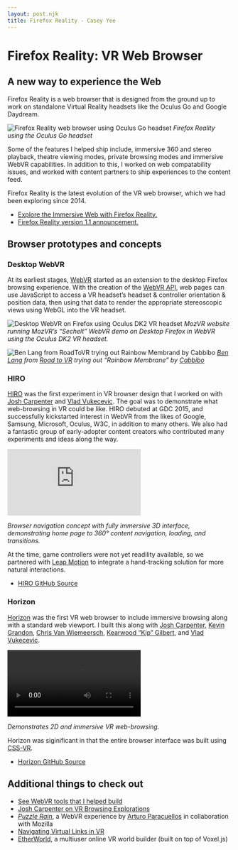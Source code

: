 ```yaml
---
layout: post.njk
title: Firefox Reality - Casey Yee
---
```


# Firefox Reality: VR Web Browser

## <a name="fxr"></a>A new way to experience the Web

Firefox Reality is a web browser that is designed from the ground up to work on standalone Virtual Reality headsets like the Oculus Go and Google Daydream.

<!-- ![Firefox Reality Web Browser using Oculus Go mobile VR headset](/img/fxr/fxr-sketch.png) -->

![Firefox Reality web browser using Oculus Go headset](/img/fxr/fxr-content.png)
*Firefox Reality using the Oculus Go headset*

Some of the features I helped ship include, immersive 360 and stereo playback, theatre viewing modes, private browsing modes and immersive WebVR capabilities. In addition to this, I worked on web compatability issues, and  worked with content partners to ship experiences to the content feed.

Firefox Reality is the latest evolution of the VR web browser, which we had been exploring since 2014.

* [Explore the Immersive Web with Firefox Reality.](https://blog.mozilla.org/blog/2018/09/18/firefox-reality-now-available/)
* [Firefox Reality version 1.1 announcement.](https://www.techcarving.com/2018/12/mozilla-firefox-reality-1-1-update-is-now-available-to-download-with-360-video-support-and-more/)

## <a name="prototypes"></a>Browser prototypes and concepts

### <a name="desktop"></a>Desktop WebVR

At its earliest stages, [WebVR](https://blog.mozvr.com/webvr-lands-in-firefox-nightly/) started as an extension to the desktop Firefox browsing experience. With the creation of the [WebVR API](../webvr-tools/#webvr-browser-api), web pages can use JavaScript to access a VR headset’s headset &amp; controller orientation &amp; position data, then using that data to render the appropriate stereoscopic views using WebGL into the VR headset.

![Desktop WebVR on Firefox using Oculus DK2 VR headset](/img/fxr/desktop-vr.gif)
*MozVR website running MozVR’s “Sechelt” WebVR demo on Desktop Firefox in WebVR using the Oculus DK2 VR headset.*

![Ben Lang from RoadToVR trying out Rainbow Membrand by Cabbibo](/img/fxr/rainbow-membrane.jpg)
*[Ben Lang](https://twitter.com/benz145) from [_Road to VR_](https://www.roadtovr.com/) trying out “Rainbow Membrane” by [Cabbibo](https://twitter.com/Cabbibo)*

### <a name="hiro"></a>HIRO

[HIRO](https://github.com/MozillaReality/hiro) was the first experiment in VR browser design that I worked on with [Josh Carpenter](https://twitter.com/joshcarpenter) and [Vlad Vukecevic](https://twitter.com/vvuk). The goal was to demonstrate what web-browsing in VR could be like. HIRO debuted at GDC 2015, and successfully kickstarted interest in WebVR from the likes of Google, Samsung, Microsoft, Oculus, W3C, in addition to many others. We also had a fantastic group of early-adopter content creators who contributed many experiments and ideas along the way.

<div class="video-wrapper">
  <iframe src="https://www.youtube.com/embed/KlZnKW2qVZ8" frameborder="0" allow="accelerometer; autoplay; encrypted-media; gyroscope; picture-in-picture" allowfullscreen></iframe>
</div>

*Browser navigation concept with fully immersive 3D interface, demonstrating home page to 360° content navigation, loading, and transitions.*

At the time, game controllers were not yet readility available, so we partnered with [Leap Motion](https://www.leapmotion.com/) to integrate a hand-tracking solution for more natural interactions.

* [HIRO GitHub Source](https://github.com/MozillaReality/hiro)

### <a name="horizon"></a>Horizon

[Horizon](https://github.com/MozillaReality/horizon) was the first VR web browser to include immersive browsing along with a standard web viewport. I built this along with [Josh Carpenter](http://twitter.com/joshcarpenter), [Kevin Grandon](https://twitter.com/Kevining), [Chris Van Wiemeersch](https://twitter.com/cvanw), [Kearwood “Kip” Gilbert](https://twitter.com/kearwoodgilbert), and [Vlad Vukecevic](http://twitter.com/vvuk).

<div class="video-raw-wrapper">
  <video class="video-raw" preload controls>
    <source src="{{ "/img/horizon-browser.mp4" | url }}" />
  </video>
</div>

*Demonstrates 2D and immersive VR web-browsing.*

Horizon was siginificant in that the entire browser interface was built using [CSS-VR](/projects/webvr-tools/#webvr-api).

* [Horizon GitHub Source](https://github.com/MozillaReality/horizon)

## <a name="more"></a>Additional things to check out

* [See WebVR tools that I helped build](../webvr-tools)
* [Josh Carpenter on VR Browsing Explorations](http://www.joshcarpenter.ca/vr-browsing-explorations)
* [_Puzzle Rain_](https://blog.mozvr.com/puzzle-rain/), a WebVR experience by [Arturo Paracuellos](arturitu) in collaboration with Mozilla
* [Navigating Virtual Links in VR](https://blog.mozvr.com/connecting-virtual-worlds-hyperlinks-in-webvr/)
* [EtherWorld](https://github.com/EtherWorld/EtherWorld/), a multiuser online VR world builder (built on top of Voxel.js)
